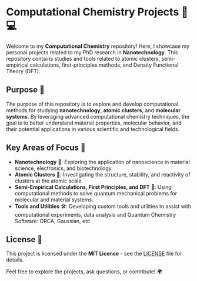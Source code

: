 # Computational Chemistry Projects 🔬💻

Welcome to my **Computational Chemistry** repository! Here, I showcase my personal projects related to my PhD research in **Nanotechnology**. This repository contains studies and tools related to atomic clusters, semi-empirical calculations, first-principles methods, and Density Functional Theory (DFT).

## Purpose 🎯
The purpose of this repository is to explore and develop computational methods for studying **nanotechnology**, **atomic clusters**, and **molecular systems**. By leveraging advanced computational chemistry techniques, the goal is to better understand material properties, molecular behavior, and their potential applications in various scientific and technological fields.

## Key Areas of Focus 🧠
- **Nanotechnology** 🌱: Exploring the application of nanoscience in material science, electronics, and biotechnology.
- **Atomic Clusters** 🔬: Investigating the structure, stability, and reactivity of clusters at the atomic scale.
- **Semi-Empirical Calculations, First Principles, and DFT** 🧮: Using computational methods to solve quantum mechanical problems for molecular and material systems.
- **Tools and Utilities** 🛠️: Developing custom tools and utilities to assist with computational experiments, data analysis and Quantum Chemistry Software: ORCA, Gaussian, etc.

## License 📜
This project is licensed under the **MIT License** - see the [LICENSE](./LICENSE) file for details.

Feel free to explore the projects, ask questions, or contribute! 🌍
